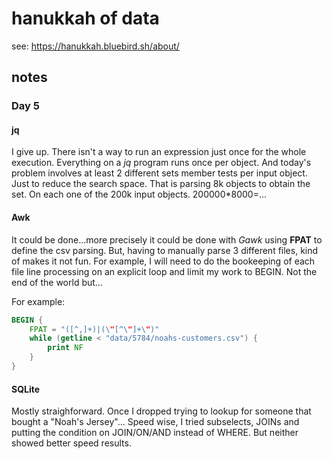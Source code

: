# hanukkah of data

see: https://hanukkah.bluebird.sh/about/

## notes

### Day 5

#### jq

I give up. There isn't a way to run an expression just once for the whole execution. Everything on a *jq* program runs once per object. And today's problem involves at least 2 different sets member tests per input object. Just to reduce the search space. That is parsing 8k objects to obtain the set. On each one of the 200k input objects. 200000*8000=...

#### Awk

It could be done...more precisely it could be done with *Gawk* using **FPAT** to define the csv parsing. But, having to manually parse 3 different files, kind of makes it not fun. For example, I will need to do the bookeeping of each file line processing on an explicit loop and limit my work to BEGIN. Not the end of the world but...

For example:

``` awk
BEGIN {
    FPAT = "([^,]+)|(\"[^\"]+\")"
    while (getline < "data/5784/noahs-customers.csv") {
        print NF
    }
}
```

#### SQLite

Mostly straighforward. Once I dropped trying to lookup for someone that bought a "Noah's Jersey"... Speed wise, I tried subselects, JOINs and putting the condition on JOIN/ON/AND instead of WHERE. But neither showed better speed results.

